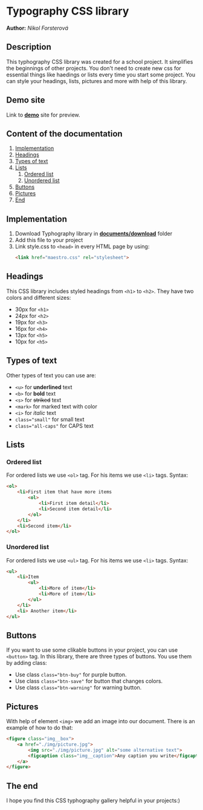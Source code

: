 # Typography CSS library
**Author:** *Nikol Forsterová*
## Description
This typhography CSS library was created for a school project. It simplifies the beginnings of other projects. You don't need to create new css for essential things like haedings or lists every time you start some project. You can style your headings, lists, pictures and more with help of this library.
## Demo site
Link to **[demo](./index.html)** site for preview.
## Content of the documentation
1. [Implementation](#Implementation)
2. [Headings](#Headings)
3. [Types of text](#Types-of-text)
4. [Lists](#Lists)
    1. [Ordered list](#Ordered-list)
    2. [Unordered list](#Unordered-list)
5. [Buttons](#Buttons)
6. [Pictures](#Pictures)
7. [End](#the-end)
## Implementation
1. Download Typhography library in  **[documents/download](./)** folder
2. Add this file to your project 
3. Link style.css to `<head>` in every HTML page by using:
    ```html
    <link href="maestro.css" rel="stylesheet">
    ```
## Headings 
This CSS library includes styled headings from `<h1>` to `<h2>`. They have two colors and different sizes: 
* 30px for `<h1>`
* 24px for `<h2>`
* 19px for `<h3>`
* 16px for `<h4>`
* 13px for `<h5>`
* 10px for `<h5>`
## Types of text
Other types of text you can use are:
- `<u>` for __underlined__ text
- `<b>` for **bold** text
- `<s>` for ~~striked~~ text
- `<mark>` for marked text with color
- `<i>` for *italic* text
- `class="small"` for small text
- `class="all-caps"` for CAPS text
## Lists
### Ordered list
For ordered lists we use `<ol>` tag. For his items we use `<li>` tags. Syntax:
```html
<ol>
    <li>First item that have more items
        <ol>
            <li>First item detail</li>
            <li>Second item detail</li>
        </ol>
    </li>
    <li>Second item</li>
</ol>
```
### Unordered list
For ordered lists we use `<ul>` tag. For his items we use `<li>` tags. Syntax:
```html
<ul>
    <li>Item
        <ul>
            <li>More of item</li>
            <li>More of item</li>
        </ul>
    </li>
    <li> Another item</li>
</ul>
```
## Buttons
If you want to use some clikable buttons in your project, you can use `<button>` tag. In this library, there are three types of buttons. You use them by adding class:
- Use class `class="btn-buy"` for purple button.
- Use class `class="btn-save"` for button that changes colors.
- Use class `class="btn-warning"` for warning button.
## Pictures
With help of element `<img>` we add an image into our document. There is an example of how to do that:
```html
<figure class="img__box">
    <a href="./img/picture.jpg">
        <img src="./img/picture.jpg" alt="some alternative text">
        <figcaption class="img__caption">Any caption you write</figcaption>
    </a>
</figure>
```
## The end
I hope you find this CSS typhography gallery helpful in your projects:)
